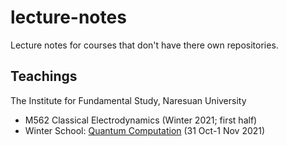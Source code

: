 # lecture-notes
Lecture notes for courses that don't have there own repositories.

## Teachings

The Institute for Fundamental Study, Naresuan University

- M562 Classical Electrodynamics (Winter 2021; first half)
- Winter School: [Quantum Computation](https://github.com/Ninnat/lecture-notes/raw/main/2021-11-IF-winter-school-QC.pdf) (31 Oct-1 Nov 2021)
